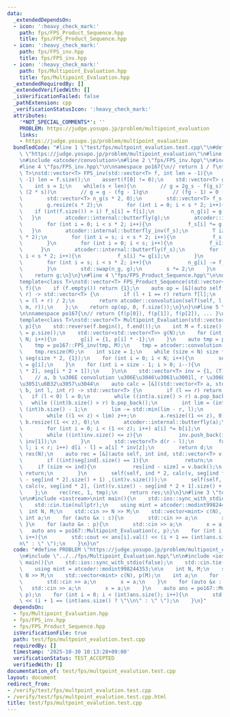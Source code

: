 ```yaml
---
data:
  _extendedDependsOn:
  - icon: ':heavy_check_mark:'
    path: fps/FPS_Product_Sequence.hpp
    title: fps/FPS_Product_Sequence.hpp
  - icon: ':heavy_check_mark:'
    path: fps/FPS_inv.hpp
    title: fps/FPS_inv.hpp
  - icon: ':heavy_check_mark:'
    path: fps/Multipoint_Evaluation.hpp
    title: fps/Multipoint_Evaluation.hpp
  _extendedRequiredBy: []
  _extendedVerifiedWith: []
  _isVerificationFailed: false
  _pathExtension: cpp
  _verificationStatusIcon: ':heavy_check_mark:'
  attributes:
    '*NOT_SPECIAL_COMMENTS*': ''
    PROBLEM: https://judge.yosupo.jp/problem/multipoint_evaluation
    links:
    - https://judge.yosupo.jp/problem/multipoint_evaluation
  bundledCode: "#line 1 \"test/fps/multpoint_evalution.test.cpp\"\n#define PROBLEM\
    \ \"https://judge.yosupo.jp/problem/multipoint_evaluation\"\n#line 2 \"fps/Multipoint_Evaluation.hpp\"\
    \n#include <atcoder/convolution>\n#line 2 \"fps/FPS_inv.hpp\"\n#include <vector>\n\
    #line 4 \"fps/FPS_inv.hpp\"\n\nnamespace po167{\n// return 1 / f\ntemplate <class\
    \ T>\nstd::vector<T> FPS_inv(std::vector<T> f, int len = -1){\n    if (len ==\
    \ -1) len = f.size();\n    assert(f[0] != 0);\n    std::vector<T> g = {1 / f[0]};\n\
    \    int s = 1;\n    while(s < len){\n        // g = 2g_s - f(g_s)^2 (mod x ^\
    \ (2 * s))\n        // g = g - (fg - 1)g\n        // (fg - 1) = 0 (mod x ^ (s))\n\
    \        std::vector<T> n_g(s * 2, 0);\n        std::vector<T> f_s(s * 2, 0);\n\
    \        g.resize(s * 2);\n        for (int i = 0; i < s * 2; i++){\n        \
    \    if (int(f.size()) > i) f_s[i] = f[i];\n            n_g[i] = g[i];\n     \
    \   }\n        atcoder::internal::butterfly(g);\n        atcoder::internal::butterfly(f_s);\n\
    \        for (int i = 0; i < s * 2; i++){\n            f_s[i] *= g[i];\n     \
    \   }\n        atcoder::internal::butterfly_inv(f_s);\n        T iz = 1 / (T)(s\
    \ * 2);\n        for (int i = s; i < s * 2; i++){\n            f_s[i] *= iz;\n\
    \        }\n        for (int i = 0; i < s; i++){\n            f_s[i] = 0;\n  \
    \      }\n        atcoder::internal::butterfly(f_s);\n        for (int i = 0;\
    \ i < s * 2; i++){\n            f_s[i] *= g[i];\n        }\n        atcoder::internal::butterfly_inv(f_s);\n\
    \        for (int i = s; i < s * 2; i++){\n            n_g[i] -= f_s[i] * iz;\n\
    \        }\n        std::swap(n_g, g);\n        s *= 2;\n    }\n    g.resize(len);\n\
    \    return g;\n}\n}\n#line 4 \"fps/FPS_Product_Sequence.hpp\"\n\nnamespace po167{\n\
    template<class T>\nstd::vector<T> FPS_Product_Sequence(std::vector<std::vector<T>>\
    \ f){\n    if (f.empty()) return {1};\n    auto op = [&](auto self,int l, int\
    \ r) -> std::vector<T> {\n        if (l + 1 == r) return f[l];\n        int m\
    \ = (l + r) / 2;\n        return atcoder::convolution(self(self, l, m), self(self,\
    \ m, r));\n    };\n    return op(op, 0, f.size());\n}\n}\n#line 5 \"fps/Multipoint_Evaluation.hpp\"\
    \n\nnamespace po167{\n// return {f(p[0]), f(p[1]), f(p[2]), ... }\n// https://codeforces.com/blog/entry/100279\n\
    template<class T>\nstd::vector<T> Multipoint_Evaluation(std::vector<T> f, std::vector<T>\
    \ p){\n    std::reverse(f.begin(), f.end());\n    int M = f.size();\n    int N\
    \ = p.size();\n    std::vector<std::vector<T>> g(N);\n    for (int i = 0; i <\
    \ N; i++){\n        g[i] = {1, p[i] * -1};\n    }\n    auto tmp = po167::FPS_Product_Sequence(g);\n\
    \    tmp = po167::FPS_inv(tmp, M);\n    tmp = atcoder::convolution(tmp, f);\n\
    \    tmp.resize(M);\n    int size = 1;\n    while (size < N) size *= 2;\n    std::vector<std::vector<T>>\
    \ seg(size * 2, {1});\n    for (int i = 0; i < N; i++){\n        seg[i + size]\
    \ = g[i];\n    }\n    for (int i = size - 1; i > 0; i--){\n        seg[i] = atcoder::convolution(seg[i\
    \ * 2], seg[i * 2 + 1]);\n    }\n\n    std::vector<T> inv = {1, (T)(1) / (T)(2)};\n\
    \    // a, b \u306E convolution \u306E\u3046\u3061\u3001l, r \u306E\u9593\u3060\
    \u3051\u6B32\u3057\u3044\n    auto calc = [&](std::vector<T> a, std::vector<T>\
    \ b, int l, int r) -> std::vector<T> {\n        if (l == r) return {};\n     \
    \   if (l < 0) l = 0;\n        while ((int)a.size() > r) a.pop_back();\n     \
    \   while ((int)b.size() > r) b.pop_back();\n        int lim = (int)a.size() +\
    \ (int)b.size() - 1;\n        lim -= std::min(lim - r, l);\n        int z = 0;\n\
    \        while ((1 << z) < lim) z++;\n        a.resize((1 << z), 0);\n       \
    \ b.resize((1 << z), 0);\n        atcoder::internal::butterfly(a);\n        atcoder::internal::butterfly(b);\n\
    \        for (int i = 0; i < (1 << z); i++) a[i] *= b[i];\n        atcoder::internal::butterfly_inv(a);\n\
    \        while ((int)inv.size() <= z){\n            inv.push_back(inv.back() *\
    \ inv[1]);\n        }\n        std::vector<T> d(r - l);\n        for (int i =\
    \ l; i < r; i++) d[i - l] = a[i] * inv[z];\n        return d;\n    };\n\n    std::vector<T>\
    \ res(N);\n    auto rec = [&](auto self, int ind, std::vector<T> v) -> void {\n\
    \        if ((int)seg[ind].size() == 1){\n            return;\n        }\n   \
    \     if (size <= ind){\n            res[ind - size] = v.back();\n           \
    \ return;\n        }\n        self(self, ind * 2, calc(v, seg[ind * 2 + 1], (int)(v.size()\
    \ - seg[ind * 2].size() + 1) ,(int)v.size()));\n        self(self, ind * 2 + 1,\
    \ calc(v, seg[ind * 2], (int)(v.size() - seg[ind * 2 + 1].size() + 1) ,(int)v.size()));\n\
    \    };\n    rec(rec, 1, tmp);\n    return res;\n}\n}\n#line 3 \"test/fps/multpoint_evalution.test.cpp\"\
    \n\n#include <iostream>\nint main(){\n    std::ios::sync_with_stdio(false);\n\
    \    std::cin.tie(nullptr);\n    using mint = atcoder::modint998244353;\n\n  \
    \  int N, M;\n    std::cin >> N >> M;\n    std::vector<mint> c(N), p(M);\n   \
    \ int a;\n    for (auto &x : c){\n        std::cin >> a;\n        x = a;\n   \
    \ }\n    for (auto &x : p){\n        std::cin >> a;\n        x = a;\n    }\n \
    \   auto ans = po167::Multipoint_Evaluation(c, p);\n    for (int i = 0; i < (int)ans.size();\
    \ i++){\n        std::cout << ans[i].val() << (i + 1 == (int)ans.size() ? \"\\\
    n\" : \" \");\n    }\n}\n"
  code: "#define PROBLEM \"https://judge.yosupo.jp/problem/multipoint_evaluation\"\
    \n#include \"../../fps/Multipoint_Evaluation.hpp\"\n\n#include <iostream>\nint\
    \ main(){\n    std::ios::sync_with_stdio(false);\n    std::cin.tie(nullptr);\n\
    \    using mint = atcoder::modint998244353;\n\n    int N, M;\n    std::cin >>\
    \ N >> M;\n    std::vector<mint> c(N), p(M);\n    int a;\n    for (auto &x : c){\n\
    \        std::cin >> a;\n        x = a;\n    }\n    for (auto &x : p){\n     \
    \   std::cin >> a;\n        x = a;\n    }\n    auto ans = po167::Multipoint_Evaluation(c,\
    \ p);\n    for (int i = 0; i < (int)ans.size(); i++){\n        std::cout << ans[i].val()\
    \ << (i + 1 == (int)ans.size() ? \"\\n\" : \" \");\n    }\n}"
  dependsOn:
  - fps/Multipoint_Evaluation.hpp
  - fps/FPS_inv.hpp
  - fps/FPS_Product_Sequence.hpp
  isVerificationFile: true
  path: test/fps/multpoint_evalution.test.cpp
  requiredBy: []
  timestamp: '2025-10-30 10:13:28+09:00'
  verificationStatus: TEST_ACCEPTED
  verifiedWith: []
documentation_of: test/fps/multpoint_evalution.test.cpp
layout: document
redirect_from:
- /verify/test/fps/multpoint_evalution.test.cpp
- /verify/test/fps/multpoint_evalution.test.cpp.html
title: test/fps/multpoint_evalution.test.cpp
---
```

